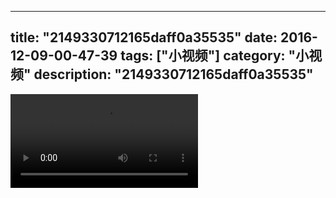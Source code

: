 
---
title: "2149330712165daff0a35535"
date: 2016-12-09-00-47-39
tags: ["小视频"]
category: "小视频"
description: "2149330712165daff0a35535"
---
<video src="http://ohtsqip0g.bkt.clouddn.com/2149330712165daff0a35535.mp4" controls="controls"></video>
